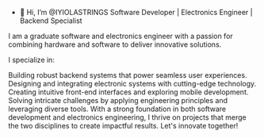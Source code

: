 - 👋 Hi, I’m @IYIOLASTRINGS
Software Developer | Electronics Engineer | Backend Specialist

I am a graduate software and electronics engineer with a passion for combining hardware and software to deliver innovative solutions.

I specialize in:

Building robust backend systems that power seamless user experiences.
Designing and integrating electronic systems with cutting-edge technology.
Creating intuitive front-end interfaces and exploring mobile development.
Solving intricate challenges by applying engineering principles and leveraging diverse tools.
With a strong foundation in both software development and electronics engineering, I thrive on projects that merge the two disciplines to create impactful results. Let's innovate together!
